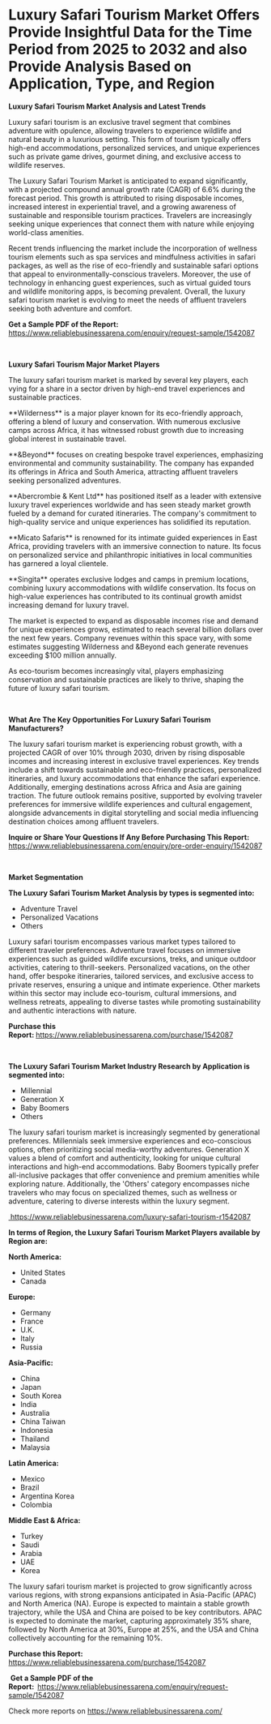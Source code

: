 <p><h1>Luxury Safari Tourism Market Offers Provide Insightful Data for the Time Period from 2025 to 2032 and also Provide Analysis Based on Application, Type, and Region</h1></p><p><strong>Luxury Safari Tourism Market Analysis and Latest Trends</strong></p>
<p><p>Luxury safari tourism is an exclusive travel segment that combines adventure with opulence, allowing travelers to experience wildlife and natural beauty in a luxurious setting. This form of tourism typically offers high-end accommodations, personalized services, and unique experiences such as private game drives, gourmet dining, and exclusive access to wildlife reserves.</p><p>The Luxury Safari Tourism Market is anticipated to expand significantly, with a projected compound annual growth rate (CAGR) of 6.6% during the forecast period. This growth is attributed to rising disposable incomes, increased interest in experiential travel, and a growing awareness of sustainable and responsible tourism practices. Travelers are increasingly seeking unique experiences that connect them with nature while enjoying world-class amenities.</p><p>Recent trends influencing the market include the incorporation of wellness tourism elements such as spa services and mindfulness activities in safari packages, as well as the rise of eco-friendly and sustainable safari options that appeal to environmentally-conscious travelers. Moreover, the use of technology in enhancing guest experiences, such as virtual guided tours and wildlife monitoring apps, is becoming prevalent. Overall, the luxury safari tourism market is evolving to meet the needs of affluent travelers seeking both adventure and comfort.</p></p>
<p><strong>Get a Sample PDF of the Report:&nbsp;</strong> <a href="https://www.reliablebusinessarena.com/enquiry/request-sample/1542087?utm_campaign=2039&utm_medium=2&utm_source=Github&utm_content=ia&utm_term=08022025&utm_id=luxury-safari-tourism">https://www.reliablebusinessarena.com/enquiry/request-sample/1542087</a></p>
<p>&nbsp;</p>
<p><strong>Luxury Safari Tourism Major Market Players</strong></p>
<p><p>The luxury safari tourism market is marked by several key players, each vying for a share in a sector driven by high-end travel experiences and sustainable practices. </p><p>**Wilderness** is a major player known for its eco-friendly approach, offering a blend of luxury and conservation. With numerous exclusive camps across Africa, it has witnessed robust growth due to increasing global interest in sustainable travel. </p><p>**&Beyond** focuses on creating bespoke travel experiences, emphasizing environmental and community sustainability. The company has expanded its offerings in Africa and South America, attracting affluent travelers seeking personalized adventures.</p><p>**Abercrombie & Kent Ltd** has positioned itself as a leader with extensive luxury travel experiences worldwide and has seen steady market growth fueled by a demand for curated itineraries. The company's commitment to high-quality service and unique experiences has solidified its reputation.</p><p>**Micato Safaris** is renowned for its intimate guided experiences in East Africa, providing travelers with an immersive connection to nature. Its focus on personalized service and philanthropic initiatives in local communities has garnered a loyal clientele.</p><p>**Singita** operates exclusive lodges and camps in premium locations, combining luxury accommodations with wildlife conservation. Its focus on high-value experiences has contributed to its continual growth amidst increasing demand for luxury travel.</p><p>The market is expected to expand as disposable incomes rise and demand for unique experiences grows, estimated to reach several billion dollars over the next few years. Company revenues within this space vary, with some estimates suggesting Wilderness and &Beyond each generate revenues exceeding $100 million annually.</p><p>As eco-tourism becomes increasingly vital, players emphasizing conservation and sustainable practices are likely to thrive, shaping the future of luxury safari tourism.</p></p>
<p>&nbsp;</p>
<p><strong>What Are The Key Opportunities For Luxury Safari Tourism Manufacturers?</strong></p>
<p><p>The luxury safari tourism market is experiencing robust growth, with a projected CAGR of over 10% through 2030, driven by rising disposable incomes and increasing interest in exclusive travel experiences. Key trends include a shift towards sustainable and eco-friendly practices, personalized itineraries, and luxury accommodations that enhance the safari experience. Additionally, emerging destinations across Africa and Asia are gaining traction. The future outlook remains positive, supported by evolving traveler preferences for immersive wildlife experiences and cultural engagement, alongside advancements in digital storytelling and social media influencing destination choices among affluent travelers.</p></p>
<p><strong>Inquire or Share Your Questions If Any Before Purchasing This Report:</strong> <a href="https://www.reliablebusinessarena.com/enquiry/pre-order-enquiry/1542087?utm_campaign=2039&utm_medium=2&utm_source=Github&utm_content=ia&utm_term=08022025&utm_id=luxury-safari-tourism">https://www.reliablebusinessarena.com/enquiry/pre-order-enquiry/1542087</a></p>
<p>&nbsp;</p>
<p><strong>Market Segmentation</strong></p>
<p><strong>The Luxury Safari Tourism Market Analysis by types is segmented into:</strong></p>
<p><ul><li>Adventure Travel</li><li>Personalized Vacations</li><li>Others</li></ul></p>
<p><p>Luxury safari tourism encompasses various market types tailored to different traveler preferences. Adventure travel focuses on immersive experiences such as guided wildlife excursions, treks, and unique outdoor activities, catering to thrill-seekers. Personalized vacations, on the other hand, offer bespoke itineraries, tailored services, and exclusive access to private reserves, ensuring a unique and intimate experience. Other markets within this sector may include eco-tourism, cultural immersions, and wellness retreats, appealing to diverse tastes while promoting sustainability and authentic interactions with nature.</p></p>
<p><strong>Purchase this Report:&nbsp;</strong><a href="https://www.reliablebusinessarena.com/purchase/1542087?utm_campaign=2039&utm_medium=2&utm_source=Github&utm_content=ia&utm_term=08022025&utm_id=luxury-safari-tourism">https://www.reliablebusinessarena.com/purchase/1542087</a></p>
<p>&nbsp;</p>
<p><strong>The Luxury Safari Tourism Market Industry Research by Application is segmented into:</strong></p>
<p><ul><li>Millennial</li><li>Generation X</li><li>Baby Boomers</li><li>Others</li></ul></p>
<p><p>The luxury safari tourism market is increasingly segmented by generational preferences. Millennials seek immersive experiences and eco-conscious options, often prioritizing social media-worthy adventures. Generation X values a blend of comfort and authenticity, looking for unique cultural interactions and high-end accommodations. Baby Boomers typically prefer all-inclusive packages that offer convenience and premium amenities while exploring nature. Additionally, the 'Others' category encompasses niche travelers who may focus on specialized themes, such as wellness or adventure, catering to diverse interests within the luxury segment.</p></p>
<p><a href="https://www.reliablebusinessarena.com/luxury-safari-tourism-r1542087?utm_campaign=2039&utm_medium=2&utm_source=Github&utm_content=ia&utm_term=08022025&utm_id=luxury-safari-tourism">&nbsp;https://www.reliablebusinessarena.com/luxury-safari-tourism-r1542087</a></p>
<p><strong>In terms of Region, the Luxury Safari Tourism Market Players available by Region are:</strong></p>
<p>
    <p> <strong> North America: </strong>
        <ul>
            <li>United States</li>
            <li>Canada</li>
        </ul>
        </p> 
    <p> <strong> Europe: </strong>
        <ul>
            <li>Germany</li>
            <li>France</li>
            <li>U.K.</li>
            <li>Italy</li>
            <li>Russia</li>
        </ul>
        </p> 
    <p> <strong> Asia-Pacific: </strong>
        <ul>
            <li>China</li>
            <li>Japan</li>
            <li>South Korea</li>
            <li>India</li>
            <li>Australia</li>
            <li>China Taiwan</li>
            <li>Indonesia</li>
            <li>Thailand</li>
            <li>Malaysia</li>
        </ul>
        </p> 
    <p> <strong> Latin America: </strong>
        <ul>
            <li>Mexico</li>
            <li>Brazil</li>
            <li>Argentina Korea</li>
            <li>Colombia</li>
        </ul>
        </p> 
    <p> <strong> Middle East & Africa: </strong>
        <ul>
            <li>Turkey</li>
            <li>Saudi</li>
            <li>Arabia</li>
            <li>UAE</li>
            <li>Korea</li>
        </ul>
    </p>
    </p>
<p><p>The luxury safari tourism market is projected to grow significantly across various regions, with strong expansions anticipated in Asia-Pacific (APAC) and North America (NA). Europe is expected to maintain a stable growth trajectory, while the USA and China are poised to be key contributors. APAC is expected to dominate the market, capturing approximately 35% share, followed by North America at 30%, Europe at 25%, and the USA and China collectively accounting for the remaining 10%.</p></p>
<p><strong>Purchase this Report: </strong><a href="https://www.reliablebusinessarena.com/purchase/1542087?utm_campaign=2039&utm_medium=2&utm_source=Github&utm_content=ia&utm_term=08022025&utm_id=luxury-safari-tourism">https://www.reliablebusinessarena.com/purchase/1542087</a></p>
<p>&nbsp;<strong>Get a Sample PDF of the Report:&nbsp;&nbsp;</strong><a href="https://www.reliablebusinessarena.com/enquiry/request-sample/1542087?utm_campaign=2039&utm_medium=2&utm_source=Github&utm_content=ia&utm_term=08022025&utm_id=luxury-safari-tourism">https://www.reliablebusinessarena.com/enquiry/request-sample/1542087</a></p>
<p><strong></strong></p>
<p>Check more reports on <a href="https://www.reliablebusinessarena.com/?utm_campaign=2039&utm_medium=2&utm_source=Github&utm_content=ia&utm_term=08022025&utm_id=luxury-safari-tourism">https://www.reliablebusinessarena.com/</a></p>